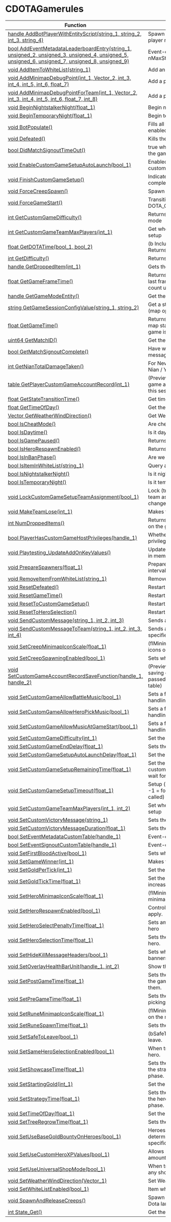 # CDOTAGamerules
Function|Description|Client
--|--|:--:
[handle AddBotPlayerWithEntityScript(string_1, string_2, int_3, string_4)](AddBotPlayerWithEntityScript)|Spawn a bot player of the passed hero name, player name, and team.|✖
[bool AddEventMetadataLeaderboardEntry(string_1, unsigned_2, unsigned_3, unsigned_4, unsigned_5, unsigned_6, unsigned_7, unsigned_8, unsigned_9)](AddEventMetadataLeaderboardEntry)|Event-only ( string szNameSuffix, int nStars, int nMaxStars, int nExtraData1, int nExtraData2 )|✖
[void AddItemToWhiteList(string_1)](AddItemToWhiteList)|Add an item to the whitelist|✖
[void AddMinimapDebugPoint(int_1, Vector_2, int_3, int_4, int_5, int_6, float_7)](AddMinimapDebugPoint)|Add a point on the minimap.|✖
[void AddMinimapDebugPointForTeam(int_1, Vector_2, int_3, int_4, int_5, int_6, float_7, int_8)](AddMinimapDebugPointForTeam)|Add a point on the minimap for a specific team.|✖
[void BeginNightstalkerNight(float_1)](BeginNightstalkerNight)|Begin night stalker night.|✖
[void BeginTemporaryNight(float_1)](BeginTemporaryNight)|Begin temporary night.|✖
[void BotPopulate()](BotPopulate)|Fills all the teams with bots if cheat mode is enabled.|✖
[void Defeated()](Defeated)|Kills the ancient, etc.|✖
[bool DidMatchSignoutTimeOut()](DidMatchSignoutTimeOut)|true when we have waited some time after end of the game and not received signout|✖
[void EnableCustomGameSetupAutoLaunch(bool_1)](EnableCustomGameSetupAutoLaunch)|Enabled (true) or disable (false) auto launch for custom game setup.|✖
[void FinishCustomGameSetup()](FinishCustomGameSetup)|Indicate that the custom game setup phase is complete, and advance to the game.|✖
[void ForceCreepSpawn()](ForceCreepSpawn)|Spawn the next wave of creeps.|✖
[void ForceGameStart()](ForceGameStart)|Transition game state to DOTA_GAMERULES_STATE_GAME_IN_PROGRESS|✖
[int GetCustomGameDifficulty()](GetCustomGameDifficulty)|Returns the difficulty level of the custom game mode|✔
[int GetCustomGameTeamMaxPlayers(int_1)](GetCustomGameTeamMaxPlayers)|Get whether a team is selectable during game setup|✖
[float GetDOTATime(bool_1, bool_2)](GetDOTATime)|(b IncludePregameTime b IncludeNegativeTime) Returns the actual DOTA in-game clock time.|✔
[int GetDifficulty()](GetDifficulty)|Returns difficulty level of the custom game mode|✔
[handle GetDroppedItem(int_1)](GetDroppedItem)|Gets the Xth dropped item|✖
[float GetGameFrameTime()](GetGameFrameTime)|Returns the number of seconds elapsed since the last frame was renderered. This time doesn't count up when the game is paused|✔
[handle GetGameModeEntity()](GetGameModeEntity)|Get the game mode entity|✖
[string GetGameSessionConfigValue(string_1, string_2)](GetGameSessionConfigValue)|Get a string value from the game session config (map options)|✖
[float GetGameTime()](GetGameTime)|Returns the number of seconds elapsed since map start. This time doesn't count up when the game is paused|✔
[uint64 GetMatchID()](GetMatchID)|Get the MatchID for this game.|✖
[bool GetMatchSignoutComplete()](GetMatchSignoutComplete)|Have we received the post match signout message that includes reward information|✖
[int GetNianTotalDamageTaken()](GetNianTotalDamageTaken)|For New Bloom, get total damage taken by the Nian / Year Beast|✖
[table GetPlayerCustomGameAccountRecord(int_1)](GetPlayerCustomGameAccountRecord)|(Preview/Unreleased) Gets the player's custom game account record, as it looked at the start of this session|✖
[float GetStateTransitionTime()](GetStateTransitionTime)|Get time remaining between state changes.|✖
[float GetTimeOfDay()](GetTimeOfDay)|Get the time of day|✖
[Vector GetWeatherWindDirection()](GetWeatherWindDirection)|Get Weather Wind Direction Vector|✔
[bool IsCheatMode()](IsCheatMode)|Are cheats enabled on the server|✔
[bool IsDaytime()](IsDaytime)|Is it day time?|✖
[bool IsGamePaused()](IsGamePaused)|Returns whether the game is paused.|✖
[bool IsHeroRespawnEnabled()](IsHeroRespawnEnabled)|Returns whether hero respawn is enabled.|✖
[bool IsInBanPhase()](IsInBanPhase)|Are we in the ban phase of hero pick?|✖
[bool IsItemInWhiteList(string_1)](IsItemInWhiteList)|Query an item in the whitelist|✖
[bool IsNightstalkerNight()](IsNightstalkerNight)|Is it night stalker night-time?|✖
[bool IsTemporaryNight()](IsTemporaryNight)|Is it temporarily night-time?|✖
[void LockCustomGameSetupTeamAssignment(bool_1)](LockCustomGameSetupTeamAssignment)|Lock (true) or unlock (false) team assignemnt. If team assignment is locked players cannot change teams.|✖
[void MakeTeamLose(int_1)](MakeTeamLose)|Makes the specified team lose|✖
[int NumDroppedItems()](NumDroppedItems)|Returns the number of items currently dropped on the ground|✖
[bool PlayerHasCustomGameHostPrivileges(handle_1)](PlayerHasCustomGameHostPrivileges)|Whether a player has custom game host privileges (shuffle teams, etc.)|✖
[void Playtesting_UpdateAddOnKeyValues()](Playtesting_UpdateAddOnKeyValues)|Updates custom hero, unit and ability KeyValues in memory with the latest values from disk|✖
[void PrepareSpawners(float_1)](PrepareSpawners)|Prepare Dota lane style spawners with a given interval|✖
[void RemoveItemFromWhiteList(string_1)](RemoveItemFromWhiteList)|Remove an item from the whitelist|✖
[void ResetDefeated()](ResetDefeated)|Restart after killing the ancient, etc.|✖
[void ResetGameTime()](ResetGameTime)|Restart gametime from 0|✖
[void ResetToCustomGameSetup()](ResetToCustomGameSetup)|Restart at custom game setup.|✖
[void ResetToHeroSelection()](ResetToHeroSelection)|Restart the game at hero selection|✖
[void SendCustomMessage(string_1, int_2, int_3)](SendCustomMessage)|Sends a message on behalf of a player.|✖
[void SendCustomMessageToTeam(string_1, int_2, int_3, int_4)](SendCustomMessageToTeam)|Sends a message on behalf of a player to the specified team.|✖
[void SetCreepMinimapIconScale(float_1)](SetCreepMinimapIconScale)|(flMinimapCreepIconScale) - Scale the creep icons on the minimap.|✖
[void SetCreepSpawningEnabled(bool_1)](SetCreepSpawningEnabled)|Sets whether the regular Dota creeps spawn.|✖
[void SetCustomGameAccountRecordSaveFunction(handle_1, handle_2)](SetCustomGameAccountRecordSaveFunction)|(Preview/Unreleased) Sets a callback to handle saving custom game account records (callback is passed a Player ID and should return a flat simple table)|✖
[void SetCustomGameAllowBattleMusic(bool_1)](SetCustomGameAllowBattleMusic)|Sets a flag to enable/disable the default music handling code for custom games|✖
[void SetCustomGameAllowHeroPickMusic(bool_1)](SetCustomGameAllowHeroPickMusic)|Sets a flag to enable/disable the default music handling code for custom games|✖
[void SetCustomGameAllowMusicAtGameStart(bool_1)](SetCustomGameAllowMusicAtGameStart)|Sets a flag to enable/disable the default music handling code for custom games|✖
[void SetCustomGameDifficulty(int_1)](SetCustomGameDifficulty)|Set the difficulty level of the custom game mode|✖
[void SetCustomGameEndDelay(float_1)](SetCustomGameEndDelay)|Sets the game end delay.|✖
[void SetCustomGameSetupAutoLaunchDelay(float_1)](SetCustomGameSetupAutoLaunchDelay)|Set the amount of time to wait for auto launch.|✖
[void SetCustomGameSetupRemainingTime(float_1)](SetCustomGameSetupRemainingTime)|Set the amount of remaining time, in seconds, for custom game setup. 0 = finish immediately, -1 = wait forever|✖
[void SetCustomGameSetupTimeout(float_1)](SetCustomGameSetupTimeout)|Setup (pre-gameplay) phase timeout. 0 = instant, -1 = forever (until FinishCustomGameSetup is called)|✖
[void SetCustomGameTeamMaxPlayers(int_1, int_2)](SetCustomGameTeamMaxPlayers)|Set whether a team is selectable during game setup|✖
[void SetCustomVictoryMessage(string_1)](SetCustomVictoryMessage)|Sets the victory message.|✖
[void SetCustomVictoryMessageDuration(float_1)](SetCustomVictoryMessageDuration)|Sets the victory message duration.|✖
[bool SetEventMetadataCustomTable(handle_1)](SetEventMetadataCustomTable)|Event-only ( table hMetadataTable )|✖
[bool SetEventSignoutCustomTable(handle_1)](SetEventSignoutCustomTable)|Event-only ( table hMetadataTable )|✖
[void SetFirstBloodActive(bool_1)](SetFirstBloodActive)|Sets whether First Blood has been triggered.|✖
[void SetGameWinner(int_1)](SetGameWinner)|Makes the specified team win|✖
[void SetGoldPerTick(int_1)](SetGoldPerTick)|Set the auto gold increase per timed interval.|✖
[void SetGoldTickTime(float_1)](SetGoldTickTime)|Set the time interval between auto gold increases.|✖
[void SetHeroMinimapIconScale(float_1)](SetHeroMinimapIconScale)|(flMinimapHeroIconScale) - Scale the hero minimap icons on the minimap.|✖
[void SetHeroRespawnEnabled(bool_1)](SetHeroRespawnEnabled)|Control if the normal DOTA hero respawn rules apply.|✖
[void SetHeroSelectPenaltyTime(float_1)](SetHeroSelectPenaltyTime)|Sets amount of penalty time before randoming a hero|✖
[void SetHeroSelectionTime(float_1)](SetHeroSelectionTime)|Sets the amount of time players have to pick their hero.|✖
[void SetHideKillMessageHeaders(bool_1)](SetHideKillMessageHeaders)|Sets whether the multikill, streak, and first-blood banners appear at the top of the screen.|✖
[void SetOverlayHealthBarUnit(handle_1, int_2)](SetOverlayHealthBarUnit)|Show this unit's health on the overlay health bar|✖
[void SetPostGameTime(float_1)](SetPostGameTime)|Sets the amount of time players have between the game ending and the server disconnecting them.|✖
[void SetPreGameTime(float_1)](SetPreGameTime)|Sets the amount of time players have between picking their hero and game start.|✖
[void SetRuneMinimapIconScale(float_1)](SetRuneMinimapIconScale)|(flMinimapRuneIconScale) - Scale the rune icons on the minimap.|✖
[void SetRuneSpawnTime(float_1)](SetRuneSpawnTime)|Sets the amount of time between rune spawns.|✖
[void SetSafeToLeave(bool_1)](SetSafeToLeave)|(bSafeToLeave) - Mark this game as safe to leave.|✖
[void SetSameHeroSelectionEnabled(bool_1)](SetSameHeroSelectionEnabled)|When true, players can repeatedly pick the same hero.|✖
[void SetShowcaseTime(float_1)](SetShowcaseTime)|Sets the amount of time players have between the strategy phase and entering the pre-game phase.|✖
[void SetStartingGold(int_1)](SetStartingGold)|Set the starting gold amount.|✖
[void SetStrategyTime(float_1)](SetStrategyTime)|Sets the amount of time players have between the hero selection and entering the showcase phase.|✖
[void SetTimeOfDay(float_1)](SetTimeOfDay)|Set the time of day.|✖
[void SetTreeRegrowTime(float_1)](SetTreeRegrowTime)|Sets the tree regrow time in seconds.|✖
[void SetUseBaseGoldBountyOnHeroes(bool_1)](SetUseBaseGoldBountyOnHeroes)|Heroes will use the basic NPC functionality for determining their bounty, rather than DOTA specific formulas.|✖
[void SetUseCustomHeroXPValues(bool_1)](SetUseCustomHeroXPValues)|Allows heroes in the map to give a specific amount of XP (this value must be set).|✖
[void SetUseUniversalShopMode(bool_1)](SetUseUniversalShopMode)|When true, all items are available at as long as any shop is in range.|✖
[void SetWeatherWindDirection(Vector_1)](SetWeatherWindDirection)|Set Weather Wind Direction Vector|✖
[void SetWhiteListEnabled(bool_1)](SetWhiteListEnabled)|Item whitelist functionality enable/disable|✖
[void SpawnAndReleaseCreeps()](SpawnAndReleaseCreeps)|Spawn and release the next creep wave from Dota lane style spawners.|✖
[int State_Get()](State_Get)|Get the current Gamerules state|✔
